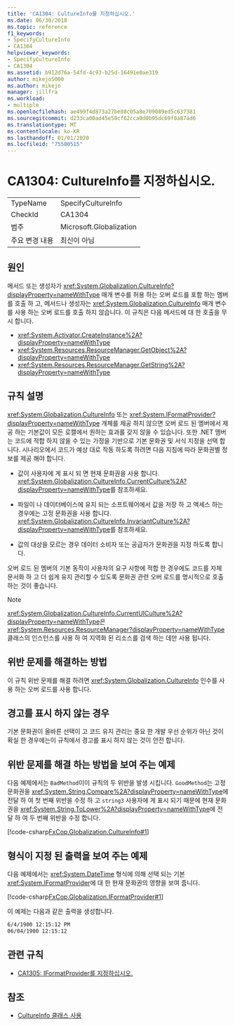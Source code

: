 ```yaml
---
title: 'CA1304: CultureInfo를 지정하십시오.'
ms.date: 06/30/2018
ms.topic: reference
f1_keywords:
- SpecifyCultureInfo
- CA1304
helpviewer_keywords:
- SpecifyCultureInfo
- CA1304
ms.assetid: b912d76a-54fd-4c93-b25d-16491e0ae319
author: mikejo5000
ms.author: mikejo
manager: jillfra
ms.workload:
- multiple
ms.openlocfilehash: ae499f4d873a27be88c05a8e709089ed5c637381
ms.sourcegitcommit: d233ca00ad45e50cf62cca0d0b95dc69f0a87ad6
ms.translationtype: MT
ms.contentlocale: ko-KR
ms.lasthandoff: 01/01/2020
ms.locfileid: "75580515"
---
```

# <a name="ca1304-specify-cultureinfo"></a>CA1304: CultureInfo를 지정하십시오.

|||
|-|-|
|TypeName|SpecifyCultureInfo|
|CheckId|CA1304|
|범주|Microsoft.Globalization|
|주요 변경 내용|최신이 아님|

## <a name="cause"></a>원인

메서드 또는 생성자가 <xref:System.Globalization.CultureInfo?displayProperty=nameWithType> 매개 변수를 허용 하는 오버 로드를 포함 하는 멤버를 호출 하 고, 메서드나 생성자는 <xref:System.Globalization.CultureInfo> 매개 변수를 사용 하는 오버 로드를 호출 하지 않습니다. 이 규칙은 다음 메서드에 대 한 호출을 무시 합니다.

- <xref:System.Activator.CreateInstance%2A?displayProperty=nameWithType>
- <xref:System.Resources.ResourceManager.GetObject%2A?displayProperty=nameWithType>
- <xref:System.Resources.ResourceManager.GetString%2A?displayProperty=nameWithType>

## <a name="rule-description"></a>규칙 설명

<xref:System.Globalization.CultureInfo> 또는 <xref:System.IFormatProvider?displayProperty=nameWithType> 개체를 제공 하지 않으면 오버 로드 된 멤버에서 제공 하는 기본값이 모든 로캘에서 원하는 효과를 갖지 않을 수 있습니다. 또한 .NET 멤버는 코드에 적합 하지 않을 수 있는 가정을 기반으로 기본 문화권 및 서식 지정을 선택 합니다. 시나리오에서 코드가 예상 대로 작동 하도록 하려면 다음 지침에 따라 문화권별 정보를 제공 해야 합니다.

- 값이 사용자에 게 표시 되 면 현재 문화권을 사용 합니다. <xref:System.Globalization.CultureInfo.CurrentCulture%2A?displayProperty=nameWithType>를 참조하세요.

- 파일이 나 데이터베이스에 유지 되는 소프트웨어에서 값을 저장 하 고 액세스 하는 경우에는 고정 문화권을 사용 합니다. <xref:System.Globalization.CultureInfo.InvariantCulture%2A?displayProperty=nameWithType>를 참조하세요.

- 값의 대상을 모르는 경우 데이터 소비자 또는 공급자가 문화권을 지정 하도록 합니다.

오버 로드 된 멤버의 기본 동작이 사용자의 요구 사항에 적합 한 경우에도 코드를 자체 문서화 하 고 더 쉽게 유지 관리할 수 있도록 문화권 관련 오버 로드를 명시적으로 호출 하는 것이 좋습니다.

> [!NOTE]
> <xref:System.Globalization.CultureInfo.CurrentUICulture%2A?displayProperty=nameWithType>은 <xref:System.Resources.ResourceManager?displayProperty=nameWithType> 클래스의 인스턴스를 사용 하 여 지역화 된 리소스를 검색 하는 데만 사용 됩니다.

## <a name="how-to-fix-violations"></a>위반 문제를 해결하는 방법

이 규칙 위반 문제를 해결 하려면 <xref:System.Globalization.CultureInfo> 인수를 사용 하는 오버 로드를 사용 합니다.

## <a name="when-to-suppress-warnings"></a>경고를 표시 하지 않는 경우

기본 문화권이 올바른 선택이 고 코드 유지 관리는 중요 한 개발 우선 순위가 아닌 것이 확실 한 경우에는이 규칙에서 경고를 표시 하지 않는 것이 안전 합니다.

## <a name="example-showing-how-to-fix-violations"></a>위반 문제를 해결 하는 방법을 보여 주는 예제

다음 예제에서는 `BadMethod`이이 규칙의 두 위반을 발생 시킵니다. `GoodMethod`는 고정 문화권을 <xref:System.String.Compare%2A?displayProperty=nameWithType>에 전달 하 여 첫 번째 위반을 수정 하 고 `string3` 사용자에 게 표시 되기 때문에 현재 문화권을 <xref:System.String.ToLower%2A?displayProperty=nameWithType>에 전달 하 여 두 번째 위반을 수정 합니다.

[!code-csharp[FxCop.Globalization.CultureInfo#1](../code-quality/codesnippet/CSharp/ca1304-specify-cultureinfo_1.cs)]

## <a name="example-showing-formatted-output"></a>형식이 지정 된 출력을 보여 주는 예제

다음 예제에서는 <xref:System.DateTime> 형식에 의해 선택 되는 기본 <xref:System.IFormatProvider>에 대 한 현재 문화권의 영향을 보여 줍니다.

[!code-csharp[FxCop.Globalization.IFormatProvider#1](../code-quality/codesnippet/CSharp/ca1304-specify-cultureinfo_2.cs)]

이 예제는 다음과 같은 출력을 생성합니다.

```txt
6/4/1900 12:15:12 PM
06/04/1900 12:15:12
```

## <a name="related-rules"></a>관련 규칙

- [CA1305: IFormatProvider를 지정하십시오.](../code-quality/ca1305.md)

## <a name="see-also"></a>참조

- [CultureInfo 클래스 사용](/dotnet/standard/globalization-localization/globalization#work-with-culture-specific-settings)
